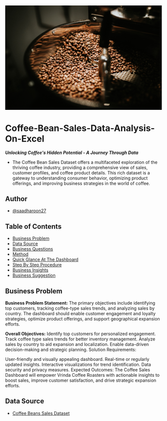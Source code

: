 ![banner](Assets/Banner.jpg)

# Coffee-Bean-Sales-Data-Analysis-On-Excel
_**Unlocking Coffee's Hidden Potential - A Journey Through Data**_
- The Coffee Bean Sales Dataset offers a multifaceted exploration of the thriving coffee industry, providing a comprehensive view of sales, customer profiles, and coffee product details. This rich dataset is a gateway to understanding consumer behavior, optimizing product offerings, and improving business strategies in the world of coffee.

## Author
- [@saadharoon27](https://github.com/saadharoon27)

## Table of Contents
- [Business Problem](#business-problem)
- [Data Source](#vrinda-store-dataset)
- [Business Questions](#business-questions)
- [Method](#method)
- [Quick Glance At The Dashboard](#quick-glance-at-the-dashboard)
- [Step By Step Procedure](#step-by-step-procedure)
- [Business Insights](#business-insights)
- [Business Suggestion](#business-suggestion)

## Business Problem
**Business Problem Statement:**
The primary objectives include identifying top customers, tracking coffee-type sales trends, and analyzing sales by country. The dashboard should enable customer engagement and loyalty strategies, optimize product offerings, and support geographical expansion efforts.
 
**Overall Objectives:**
Identify top customers for personalized engagement.
Track coffee type sales trends for better inventory management.
Analyze sales by country to aid expansion and localization.
Enable data-driven decision-making and strategic planning.
Solution Requirements:

User-friendly and visually appealing dashboard.
Real-time or regularly updated insights.
Interactive visualizations for trend identification.
Data security and privacy measures.
Expected Outcomes:
The Coffee Sales Dashboard will empower Vrinda Coffee Roasters with actionable insights to boost sales, improve customer satisfaction, and drive strategic expansion efforts.

## Data Source
- [Coffee Beans Sales Dataset](https://www.kaggle.com/datasets/saadharoon27/coffee-bean-sales-raw-dataset)

